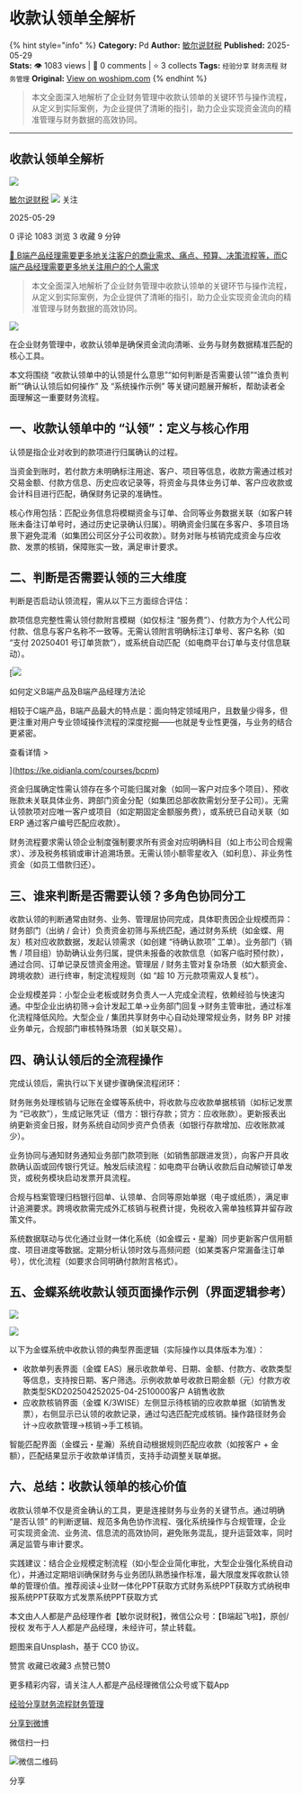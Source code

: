 # 收款认领单全解析
{% hint style="info" %}
**Category:** Pd
**Author:** [敏尔说财税](https://www.woshipm.com/u/373488)
**Published:** 2025-05-29  
**Stats:** 👁️ 1083 views | 💬 0 comments | ⭐ 3 collects
**Tags:** `经验分享` `财务流程` `财务管理`
**Original:** [View on woshipm.com](https://www.woshipm.com/pd/6223366.html)
{% endhint %}
> 本文全面深入地解析了企业财务管理中收款认领单的关键环节与操作流程，从定义到实际案例，为企业提供了清晰的指引，助力企业实现资金流向的精准管理与财务数据的高效协同。

---

## 收款认领单全解析

[![](https://static.woshipm.com/view/woshipm_api_def_20240915085304_8339.jpg?imageView2/1/w/72/h/72/q/100)](https://www.woshipm.com/u/373488)

[敏尔说财税](https://www.woshipm.com/u/373488) ![](https://static.woshipm.com/tag/1101_1@2x.png) 关注

2025-05-29

0 评论 1083 浏览 3 收藏 9 分钟

[🔗 B端产品经理需要更多地关注客户的商业需求、痛点、预算、决策流程等，而C端产品经理需要更多地关注用户的个人需求](https://ke.qidianla.com/courses/bcpm)

> 本文全面深入地解析了企业财务管理中收款认领单的关键环节与操作流程，从定义到实际案例，为企业提供了清晰的指引，助力企业实现资金流向的精准管理与财务数据的高效协同。

![](https://image.woshipm.com/2024/10/26/eaece2e8-938c-11ef-b0a5-00163e142b65.png)

在企业财务管理中，收款认领单是确保资金流向清晰、业务与财务数据精准匹配的核心工具。

本文将围绕 “收款认领单中的认领是什么意思”“如何判断是否需要认领”“谁负责判断”“确认认领后如何操作” 及 “系统操作示例” 等关键问题展开解析，帮助读者全面理解这一重要财务流程。

## 一、收款认领单中的 “认领”：定义与核心作用

认领是指企业对收到的款项进行归属确认的过程。

当资金到账时，若付款方未明确标注用途、客户、项目等信息，收款方需通过核对交易金额、付款方信息、历史应收记录等，将资金与具体业务订单、客户应收款或会计科目进行匹配，确保财务记录的准确性。

核心作用包括：匹配业务信息将模糊资金与订单、合同等业务数据关联（如客户转账未备注订单号时，通过历史记录确认归属）。明确资金归属在多客户、多项目场景下避免混淆（如集团公司区分子公司收款）。财务对账与核销完成资金与应收款、发票的核销，保障账实一致，满足审计要求。

## 二、判断是否需要认领的三大维度

判断是否启动认领流程，需从以下三方面综合评估：

款项信息完整性需认领付款附言模糊（如仅标注 “服务费”）、付款方为个人代公司付款、信息与客户名称不一致等。无需认领附言明确标注订单号、客户名称（如 “支付 20250401 号订单货款”），或系统自动匹配（如电商平台订单与支付信息联动）。

[![](https://image.woshipm.com/2023/08/02/72b77e4e-30e3-11ee-88e7-00163e0b5ff3.png)

如何定义B端产品及B端产品经理方法论

相较于C端产品，B端产品最大的特点是：面向特定领域用户，且数量少得多，但更注重对用户专业领域操作流程的深度挖掘——也就是专业性更强，与业务的结合更紧密。

查看详情 >

](https://ke.qidianla.com/courses/bcpm)

资金归属确定性需认领存在多个可能归属对象（如同一客户对应多个项目）、预收账款未关联具体业务、跨部门资金分配（如集团总部收款需划分至子公司）。无需认领款项对应唯一客户或项目（如定期固定金额服务费），或系统已自动关联（如 ERP 通过客户编号匹配应收款）。

财务流程要求需认领企业制度强制要求所有资金对应明确科目（如上市公司合规需求）、涉及税务核销或审计追溯场景。无需认领小额零星收入（如利息）、非业务性资金（如员工借款归还）。

## 三、谁来判断是否需要认领？多角色协同分工

收款认领的判断通常由财务、业务、管理层协同完成，具体职责因企业规模而异：财务部门（出纳 / 会计）负责资金初筛与系统匹配，通过财务系统（如金蝶、用友）核对应收款数据，发起认领需求（如创建 “待确认款项” 工单）。业务部门（销售 / 项目组）协助确认业务归属，提供未报备的收款信息（如客户临时预付款），通过合同、订单记录反馈资金用途。管理层 / 财务主管对复杂场景（如大额资金、跨境收款）进行终审，制定流程规则（如 “超 10 万元款项需双人复核”）。

企业规模差异：小型企业老板或财务负责人一人完成全流程，依赖经验与快速沟通。中型企业出纳初筛→会计发起工单→业务部门回复→财务主管审批，通过标准化流程降低风险。大型企业 / 集团共享财务中心自动处理常规业务，财务 BP 对接业务单元，合规部门审核特殊场景（如关联交易）。

## 四、确认认领后的全流程操作

完成认领后，需执行以下关键步骤确保流程闭环：

财务账务处理核销与记账在金蝶等系统中，将收款与应收款单据核销（如标记发票为 “已收款”），生成记账凭证（借方：银行存款；贷方：应收账款）。更新报表出纳更新资金日报，财务系统自动同步资产负债表（如银行存款增加、应收账款减少）。

业务协同与通知财务通知业务部门款项到账（如销售部跟进发货），向客户开具收款确认函或回传银行凭证。触发后续流程：如电商平台确认收款后自动解锁订单发货，或税务模块启动发票开具流程。

合规与档案管理归档银行回单、认领单、合同等原始单据（电子或纸质），满足审计追溯要求。跨境收款需完成外汇核销与税费计提，免税收入需单独核算并留存政策文件。

系统数据联动与优化通过业财一体化系统（如金蝶云・星瀚）同步更新客户信用额度、项目进度等数据。定期分析认领时效与高频问题（如某类客户常漏备注订单号），优化流程（如要求合同明确付款附言格式）。

## 五、金蝶系统收款认领页面操作示例（界面逻辑参考）

![](https://image.woshipm.com/2025/05/28/f493591e-3b7d-11f0-8cb0-00163e09d72f.png)

![](https://image.woshipm.com/2025/05/28/f55d7320-3b7d-11f0-8cb0-00163e09d72f.png)

以下为金蝶系统中收款认领的典型界面逻辑（实际操作以具体版本为准）：

*   收款单列表界面（金蝶 EAS）展示收款单号、日期、金额、付款方、收款类型等信息，支持按日期、客户筛选。示例收款单号收款日期金额（元）付款方收款类型SKD202504252025-04-2510000客户 A销售收款
*   应收款核销界面（金蝶 K/3WISE）左侧显示待核销的应收款单据（如销售发票），右侧显示已认领的收款记录，通过勾选匹配完成核销。操作路径财务会计→应收款管理→核销→手工核销。

智能匹配界面（金蝶云・星瀚）系统自动根据规则匹配应收款（如按客户 + 金额），匹配结果显示于收款单详情页，支持手动调整关联单据。

## 六、总结：收款认领单的核心价值

收款认领单不仅是资金确认的工具，更是连接财务与业务的关键节点。通过明确 “是否认领” 的判断逻辑、规范多角色协作流程、强化系统操作与合规管理，企业可实现资金流、业务流、信息流的高效协同，避免账务混乱，提升运营效率，同时满足监管与审计要求。

实践建议：结合企业规模定制流程（如小型企业简化审批，大型企业强化系统自动化），并通过定期培训确保财务与业务团队熟悉操作标准，最大限度发挥收款认领单的管理价值。推荐阅读↓业财一体化PPT获取方式财务系统PPT获取方式纳税申报系统PPT获取方式发票系统PPT获取方式

本文由人人都是产品经理作者【敏尔说财税】，微信公众号：【B端起飞啦】，原创/授权 发布于人人都是产品经理，未经许可，禁止转载。

题图来自Unsplash，基于 CC0 协议。

赞赏 收藏已收藏3 点赞已赞0

更多精彩内容，请关注人人都是产品经理微信公众号或下载App

[经验分享](https://www.woshipm.com/tag/%e7%bb%8f%e9%aa%8c%e5%88%86%e4%ba%ab)[财务流程](https://www.woshipm.com/tag/%e8%b4%a2%e5%8a%a1%e6%b5%81%e7%a8%8b)[财务管理](https://www.woshipm.com/tag/%e8%b4%a2%e5%8a%a1%e7%ae%a1%e7%90%86)

[分享到微博](https://service.weibo.com/share/share.php?appkey=2775287854&title=收款认领单全解析&url=https://www.woshipm.com/pd/6223366.html&pic=https://image.woshipm.com/2024/10/26/eaece2e8-938c-11ef-b0a5-00163e142b65.png)

微信扫一扫

![微信二维码](https://api.pwmqr.com/qrcode/create/?url=https://www.woshipm.com/pd/6223366.html)

分享